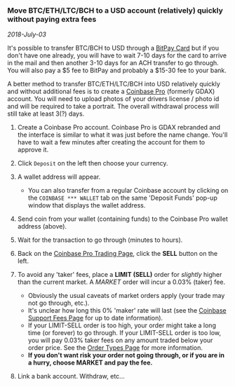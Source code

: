 ### Move BTC/ETH/LTC/BCH to a USD account (relatively) quickly without paying extra fees

*2018-July-03*

It's possible to transfer BTC/BCH to USD through a [BitPay
Card](https://bitpay.com/card) but if you don't have one already, you will
have to wait 7-10 days for the card to arrive in the mail and then another
3-10 days for an ACH transfer to go through. You will also pay a $5 fee to
BitPay and probably a $15-30 fee to your bank.

A better method to transfer BTC/ETH/LTC/BCH into USD relatively quickly and
without additional fees is to create a [Coinbase
Pro](https://pro.coinbase.com) (formerly GDAX) account. You will need to
upload photos of your drivers license / photo id and will be required to take
a portrait. The overall withdrawal process will still take at least 3(?) days.

  1. Create a Coinbase Pro account. Coinbase Pro is GDAX rebranded and the
     interface is similar to what it was just before the name change. You'll
     have to wait a few minutes after creating the account for them to approve
     it.

  2. Click `Deposit` on the left then choose your currency.

  3. A wallet address will appear.
     * You can also transfer from a regular Coinbase account by clicking on the
      `COINBASE *** WALLET` tab on the same 'Deposit Funds' pop-up window that
      displays the wallet address.

  4. Send coin from your wallet (containing funds) to the Coinbase Pro wallet
     address (above).

  5. Wait for the transaction to go through (minutes to hours).

  6. Back on the [Coinbase Pro Trading Page](https://pro.coinbase.com/trade/),
     click the **SELL** button on the left.

  7. To avoid any 'taker' fees, place a **LIMIT (SELL)** order for *slightly*
     higher than the current market. A *MARKET* order will incur a 0.03%
     (taker) fee.
     * Obviously the usual caveats of market orders apply (your trade may not
       go through, etc.).
     * It's unclear how long this 0% 'maker' rate will last (see the [Coinbase
       Support Fees
       Page](https://support.pro.coinbase.com/customer/en/portal/articles/2945310-fees?b_id=17474)
       for up to date information).
     * If your LIMIT-SELL order is too high, your order might take a long time
       (or forever) to go through. If your LIMIT-SELL order is too low, you
       will pay 0.03% taker fees on any amount traded below your order price.
       See the [Order Types
       Page](https://support.pro.coinbase.com/customer/en/portal/articles/2945313-overview-of-order-types-and-settings-stop-limit-market-?b_id=17474)
       for more information.
     * **If you don't want risk your order not going through, or if you are in
       a hurry, choose MARKET and pay the fee.**

 8. Link a bank account. Withdraw, etc...


